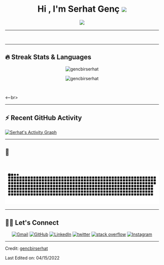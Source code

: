 

<h1 align="center">Hi , I'm Serhat Genç <img src="https://media.giphy.com/media/hvRJCLFzcasrR4ia7z/giphy.gif" width="35"></h1>
<p align="center">
  <a href="https://github.com/gencbirserhat"><img src="https://readme-typing-svg.herokuapp.com?lines=JR.+Full-Stack+Developer;JavaScript%20|%20.NET%20|%20React%20|%20Python(DJango)%20;Always%20learning%20new%20things&center=true&width=500&height=50"></a>
</p>
<hr/>
<!-- I am a Junior at Fr. CRCE pursuing B.E. in CSE. I like to Code, Design, Innovate and Experiment. I am an enthusiastic and a social person who loves to take up new challenges and learn new skills. I love meeting new people, exchanging ideas and spreading knowledge and positivity. -->

<!--h4 align="center">
I'm a Front End Developer based in India 🙏, I am passionate about open-source, coding, and web technologies❤️. <br />
	Besides my job, I like to create and contribute to open source projects. It helps me learn a lot and grow as a developer while also supporting other open source projects.
</h4-->
<br>
<!--div align="center">
  <a href="https://open.spotify.com/track/6zNWCirgbJ9nkwZlVeMY3T?si=99f486d122684fde">
    <img src="https://readme-spotify-tingz.vercel.app/api/now-playing">
  </a>
</div -->
<hr/> 

## 🔥 Streak Stats & Languages
<p align="center"><img src="https://github-readme-streak-stats.herokuapp.com/?user=gencbirserhat&theme=algolia" alt="gencbirserhat" /></p>
<p align="center"><img src="https://github-readme-stats.vercel.app/api/top-langs/?username=gencbirserhat&theme=algolia&layout=compact" alt="gencbirserhat" /></p>

<br>
<!--hr/>

## 🏆 Trophies
<p align="center"> <a href="https://github.com/gencbirserhat"><img
      src="https://github-profile-trophy.vercel.app/?username=jaypavasiya&row=1&column=3&theme=algolia" alt="gencbirserhat" /></a>  </p>

<!-- algolia -->
<--br>
<hr/>

## ⚡ Recent GitHub Activity
<a href="https://github.com/gencbirserhat"><img alt="Serhat's Activity Graph" src="https://activity-graph.herokuapp.com/graph?username=gencbirserhat&custom_title=Jay's%20Contribution%20Graph&theme=react-dark" /></a>


<hr/>

## 🐍
  <br>
  <p align="center">
  <img src="https://raw.githubusercontent.com/jaypavasiya/jaypavasiya/output/github-contribution-grid-snake-dark.svg" alt="snake"></center>
</p>

<hr/>

## 🙋‍♀️ Let's Connect
<p align="center">
  <!-- <a href=""><img src="https://img.icons8.com/bubbles/50/000000/web.png" alt="Website"/></a> -->
	<a href="mailto:gencserhat6@gmail.com"><img src="https://img.icons8.com/bubbles/50/000000/gmail.png" title='Gmail' alt="Gmail"/></a>
	<a href="https://github.com/gencbirserhat"><img src="https://img.icons8.com/bubbles/50/000000/github.png" title='GitHub' alt="GitHub"/></a>
	<a href="https://www.linkedin.com/in/serhat-gen%C3%A7-b9257724b/"><img src="https://img.icons8.com/bubbles/50/000000/linkedin.png" title='LinkedIn' alt="LinkedIn"/></a>
	<a href="https://twitter.com/gencbirserhat"><img src="https://img.icons8.com/bubbles/50/000000/twitter-circled.png" title='Twitter' alt="twitter"/></a>
	<a href="https://stackoverflow.com/users/17303280/serhat-gen%c3%a7"><img src="https://img.icons8.com/bubbles/50/000000/module.png" title='Stack Overflow' alt="stack overflow"/></a>
	<a href="instagram.com/gencbirserhat"><img src="https://img.icons8.com/bubbles/50/000000/instagram.png" alt="Instagram"/></a>
	
	
</p>

----
Credit: [gencbirserhat](https://github.com/gencbirserhat)

Last Edited on: 04/15/2022
